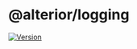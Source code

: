 # @alterior/logging

[![Version](https://img.shields.io/npm/v/@alterior/logging.svg)](https://www.npmjs.com/package/@alterior/logging)